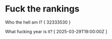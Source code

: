 # Fuck the rankings

Who the hell am I?
{ 32333530 }

What fucking year is it?
[ 2025-03-29T19:00:00Z ]
